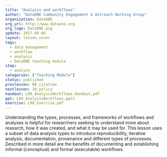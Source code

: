 ```yaml
---
title: "Analysis and workflows"
author: "DataONE Community Engagement & Outreach Working Group"
organization: DataONE
org_url: http://www.dataone.org
org_logo: DataONE.png
update: 2017-04-06
layout: lesson_cover
tags:
  - data management
  - workflow
  - analysis
  - DataONE teaching module
step:
  - analyze
categories: ["Teaching Module"]
status: published
prevlesson: 08_citation
nextlesson: 10_policy
handout: L09_AnalysisWorkflows_Handout.pdf
ppt: L09_AnalysisWorkflows.pptx
exercise: L09_Exercise.pdf
---
```


Understanding the types, processes, and frameworks of workflows and analyses is helpful for researchers seeking to understand more about research, how it was created, and what it may be used for. This lesson uses a subset of data analysis types to introduce reproducibility, iterative analysis, documentation, provenance and different types of processes. Described in more detail are the benefits of documenting and establishing informal (conceptual) and formal (executable) workflows.
